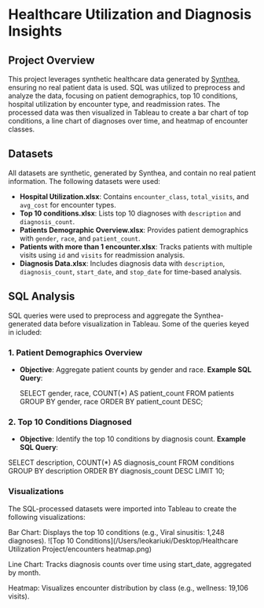 # Healthcare Utilization and Diagnosis Insights

## Project Overview
This project leverages synthetic healthcare data generated by [Synthea](https://synthea.mitre.org/), ensuring no real patient data is used. SQL was utilized to preprocess and analyze the data, focusing on patient demographics, top 10 conditions, hospital utilization by encounter type, and readmission rates. The processed data was then visualized in Tableau to create a bar chart of top conditions, a line chart of diagnoses over time, and heatmap of encounter classes.

## Datasets
All datasets are synthetic, generated by Synthea, and contain no real patient information. The following datasets were used:
- **Hospital Utilization.xlsx**: Contains `encounter_class`, `total_visits`, and `avg_cost` for encounter types.
- **Top 10 conditions.xlsx**: Lists top 10 diagnoses with `description` and `diagnosis_count`.
- **Patients Demographic Overview.xlsx**: Provides patient demographics with `gender`, `race`, and `patient_count`.
- **Patients with more than 1 encounter.xlsx**: Tracks patients with multiple visits using `id` and `visits` for readmission analysis.
- **Diagnosis Data.xlsx**: Includes diagnosis data with `description`, `diagnosis_count`, `start_date`, and `stop_date` for time-based analysis.

## SQL Analysis
SQL queries were used to preprocess and aggregate the Synthea-generated data before visualization in Tableau. Some of the queries keyed in icluded:

### 1. Patient Demographics Overview
- **Objective**: Aggregate patient counts by gender and race.
  **Example SQL Query**:
  
  SELECT gender, race, COUNT(*) AS patient_count
  FROM patients
  GROUP BY gender, race
  ORDER BY patient_count DESC;

### 2. Top 10 Conditions Diagnosed
- **Objective**: Identify the top 10 conditions by diagnosis count.
  **Example SQL Query**:
  
SELECT description, COUNT(*) AS diagnosis_count
FROM conditions
GROUP BY description
ORDER BY diagnosis_count DESC
LIMIT 10;

### Visualizations
The SQL-processed datasets were imported into Tableau to create the following visualizations:

Bar Chart: Displays the top 10 conditions (e.g., Viral sinusitis: 1,248 diagnoses).
![Top 10 Conditions](/Users/leokariuki/Desktop/Healthcare Utilization Project/encounters heatmap.png)

Line Chart: Tracks diagnosis counts over time using start_date, aggregated by month.

Heatmap: Visualizes encounter distribution by class (e.g., wellness: 19,106 visits).
